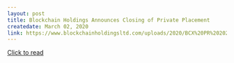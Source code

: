 ```yaml
---
layout: post
title: Blockchain Holdings Announces Closing of Private Placement
createdate: March 02, 2020
link: https://www.blockchainholdingsltd.com/uploads/2020/BCX%20PR%202020-03-02%20Close%20Private%20Placement.pdf
---
```

[Click to read](https://www.blockchainholdingsltd.com/uploads/2020/BCX%20PR%202020-03-02%20Close%20Private%20Placement.pdf)
